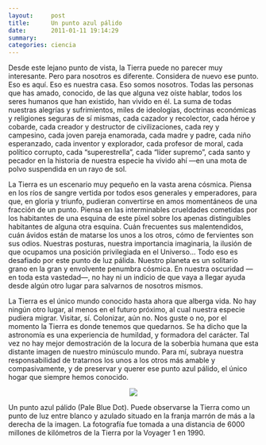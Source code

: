 ```yaml
---
layout:     post
title:      Un punto azul pálido
date:       2011-01-11 19:14:29
summary:
categories: ciencia
---
```


<p>
	Desde este lejano punto de vista, la Tierra puede no parecer muy interesante. Pero para nosotros es diferente. Considera de nuevo ese punto. Eso es aquí. Eso es nuestra casa. Eso somos nosotros. Todas las personas que has amado, conocido, de las que alguna vez oíste hablar, todos los seres humanos que han existido, han vivido en él. La suma de todas nuestras alegrías y sufrimientos, miles de ideologías, doctrinas económicas y religiones seguras de sí mismas, cada cazador y recolector, cada héroe y cobarde, cada creador y destructor de civilizaciones, cada rey y campesino, cada joven pareja enamorada, cada madre y padre, cada niño esperanzado, cada inventor y explorador, cada profesor de moral, cada político corrupto, cada “superestrella”, cada “líder supremo”, cada santo y pecador en la historia de nuestra especie ha vivido ahí —en una mota de polvo suspendida en un rayo de sol.
</p>
<p>
	La Tierra es un escenario muy pequeño en la vasta arena cósmica. Piensa en los ríos de sangre vertida por todos esos generales y emperadores, para que, en gloria y triunfo, pudieran convertirse en amos momentáneos de una fracción de un punto. Piensa en las interminables crueldades cometidas por los habitantes de una esquina de este píxel sobre los apenas distinguibles habitantes de alguna otra esquina. Cuán frecuentes sus malentendidos, cuán ávidos están de matarse los unos a los otros, cómo de fervientes son sus odios. Nuestras posturas, nuestra importancia imaginaria, la ilusión de que ocupamos una posición privilegiada en el Universo... Todo eso es desafiado por este punto de luz pálida. Nuestro planeta es un solitario grano en la gran y envolvente penumbra cósmica. En nuestra oscuridad —en toda esta vastedad—, no hay ni un indicio de que vaya a llegar ayuda desde algún otro lugar para salvarnos de nosotros mismos.
</p>
<p>
	La Tierra es el único mundo conocido hasta ahora que alberga vida. No hay ningún otro lugar, al menos en el futuro próximo, al cual nuestra especie pudiera migrar. Visitar, sí. Colonizar, aún no. Nos guste o no, por el momento la Tierra es donde tenemos que quedarnos. Se ha dicho que la astronomía es una experiencia de humildad, y formadora del carácter. Tal vez no hay mejor demostración de la locura de la soberbia humana que esta distante imagen de nuestro minúsculo mundo. Para mí, subraya nuestra responsabilidad de tratarnos los unos a los otros más amable y compasivamente, y de preservar y querer ese punto azul pálido, el único hogar que siempre hemos conocido.
</p>
<p>
	<center><img src="https://upload.wikimedia.org/wikipedia/commons/thumb/7/73/Pale_Blue_Dot.png/442px-Pale_Blue_Dot.png"></center>
</p>
<p>
	Un punto azul pálido (Pale Blue Dot). Puede observarse la Tierra como un punto de luz entre blanco y azulado situado en la franja marrón de más a la derecha de la imagen. La fotografía fue tomada a una distancia de 6000 millones de kilómetros de la Tierra por la Voyager 1 en 1990.
</p><br>
